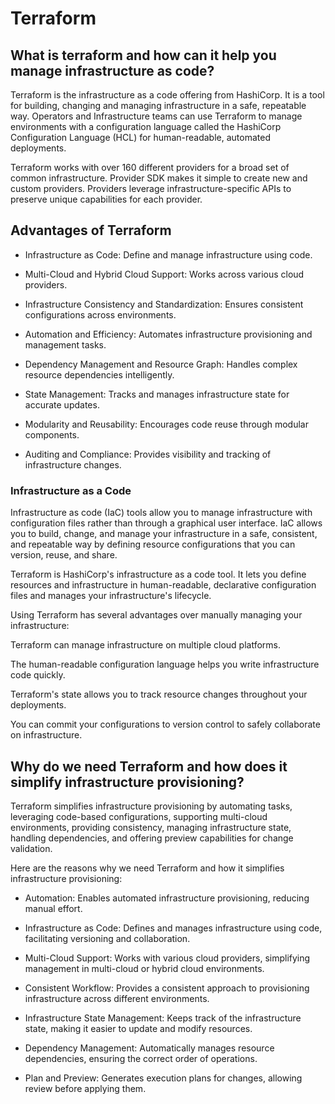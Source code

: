# Terraform
## What is terraform and how can it help you manage infrastructure as code? 

Terraform is the infrastructure as a code offering from HashiCorp. It is a tool for building, changing and managing infrastructure in a safe, repeatable way. Operators and Infrastructure teams can use Terraform to manage environments with a configuration language called the HashiCorp Configuration Language (HCL) for human-readable, automated deployments.

Terraform works with over 160 different providers for a broad set of common infrastructure. Provider SDK makes it simple to create new and custom providers. Providers leverage infrastructure-specific APIs to preserve unique capabilities for each provider.

## Advantages of Terraform
- Infrastructure as Code: Define and manage infrastructure using code.

- Multi-Cloud and Hybrid Cloud Support: Works across various cloud providers.

- Infrastructure Consistency and Standardization: Ensures consistent configurations across environments.

- Automation and Efficiency: Automates infrastructure provisioning and management tasks.

- Dependency Management and Resource Graph: Handles complex resource dependencies intelligently.

- State Management: Tracks and manages infrastructure state for accurate updates.

- Modularity and Reusability: Encourages code reuse through modular components.

- Auditing and Compliance: Provides visibility and tracking of infrastructure changes.

### Infrastructure as a Code
Infrastructure as code (IaC) tools allow you to manage infrastructure with configuration files rather than through a graphical user interface. IaC allows you to build, change, and manage your infrastructure in a safe, consistent, and repeatable way by defining resource configurations that you can version, reuse, and share.

Terraform is HashiCorp's infrastructure as a code tool. It lets you define resources and infrastructure in human-readable, declarative configuration files and manages your infrastructure's lifecycle.

Using Terraform has several advantages over manually managing your infrastructure:

Terraform can manage infrastructure on multiple cloud platforms.

The human-readable configuration language helps you write infrastructure code quickly.

Terraform's state allows you to track resource changes throughout your deployments.

You can commit your configurations to version control to safely collaborate on infrastructure.

## Why do we need Terraform and how does it simplify infrastructure provisioning?
Terraform simplifies infrastructure provisioning by automating tasks, leveraging code-based configurations, supporting multi-cloud environments, providing consistency, managing infrastructure state, handling dependencies, and offering preview capabilities for change validation.

Here are the reasons why we need Terraform and how it simplifies infrastructure provisioning:

- Automation: Enables automated infrastructure provisioning, reducing manual effort.

- Infrastructure as Code: Defines and manages infrastructure using code, facilitating versioning and collaboration.

- Multi-Cloud Support: Works with various cloud providers, simplifying management in multi-cloud or hybrid cloud environments.

- Consistent Workflow: Provides a consistent approach to provisioning infrastructure across different environments.

- Infrastructure State Management: Keeps track of the infrastructure state, making it easier to update and modify resources.

- Dependency Management: Automatically manages resource dependencies, ensuring the correct order of operations.

- Plan and Preview: Generates execution plans for changes, allowing review before applying them.

